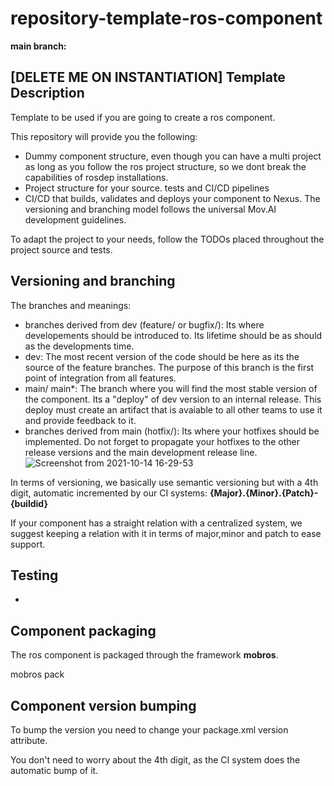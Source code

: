 # repository-template-ros-component

**main branch:**



## [DELETE ME ON INSTANTIATION] Template Description

Template to be used if you are going to create a ros component.

This repository will provide you the following:
- Dummy component structure, even though you can have a multi project as long as you follow the ros project structure, so we dont break the capabilities of rosdep installations.
- Project structure for your source. tests and CI/CD pipelines
- CI/CD that builds, validates and deploys your component to Nexus. The versioning and branching model follows the universal Mov.AI development guidelines.

To adapt the project to your needs, follow the TODOs placed throughout the project source and tests.


## Versioning and branching

The branches and meanings:
- branches derived from dev (feature/ or bugfix/): Its where developements should be introduced to. Its lifetime should be as should as the developments time.
- dev: The most recent version of the code should be here as its the source of the feature branches. The purpose of this branch is the first point of integration from all features.
- main/ main*: The branch where you will find the most stable version of the component. Its a "deploy" of dev version to an internal release. This deploy must create an artifact that is avaiable to all other teams to use it and provide feedback to it.
- branches derived from main (hotfix/): Its where your hotfixes should be implemented. Do not forget to propagate your hotfixes to the other release versions and the main development release line.
![Screenshot from 2021-10-14 16-29-53](https://user-images.githubusercontent.com/84720623/137349613-368ea252-3c05-460c-8eef-20bb6c4b94f4.png)

In terms of versioning, we basically use semantic versioning but with a 4th digit, automatic incremented by our CI systems:
**{Major}.{Minor}.{Patch}-{buildid}**

If your component has a straight relation with a centralized system, we suggest keeping a relation with it in terms of major,minor and patch to ease support.

## Testing
-


## Component packaging
The ros component is packaged through the framework **mobros**.

mobros pack

## Component version bumping
To bump the version you need to change your package.xml version attribute.

You don't need to worry about the 4th digit, as the CI system does the automatic bump of it.
